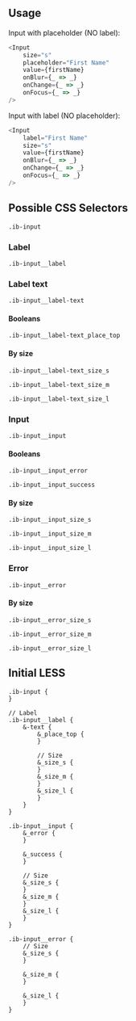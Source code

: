 ## Usage

Input with placeholder (NO label):

```javascript
<Input
    size="s"
    placeholder="First Name"
    value={firstName}
    onBlur={_ => _}
    onChange={_ => _}
    onFocus={_ => _}
/>
```

Input with label (NO placeholder):

```javascript
<Input
    label="First Name"
    size="s"
    value={firstName}
    onBlur={_ => _}
    onChange={_ => _}
    onFocus={_ => _}
/>
```

## Possible CSS Selectors

`.ib-input`

### Label

`.ib-input__label`

### Label text

`.ib-input__label-text`

#### Booleans

`.ib-input__label-text_place_top`

#### By size

`.ib-input__label-text_size_s`

`.ib-input__label-text_size_m`

`.ib-input__label-text_size_l`

### Input

`.ib-input__input`

#### Booleans

`.ib-input__input_error`

`.ib-input__input_success`

#### By size

`.ib-input__input_size_s`

`.ib-input__input_size_m`

`.ib-input__input_size_l`

### Error

`.ib-input__error`

#### By size

`.ib-input__error_size_s`

`.ib-input__error_size_m`

`.ib-input__error_size_l`

## Initial LESS

```less
.ib-input {
}

// Label
.ib-input__label {
    &-text {
        &_place_top {
        }

        // Size
        &_size_s {
        }
        &_size_m {
        }
        &_size_l {
        }
    }
}

.ib-input__input {
    &_error {
    }

    &_success {
    }

    // Size
    &_size_s {
    }
    &_size_m {
    }
    &_size_l {
    }
}

.ib-input__error {
    // Size
    &_size_s {
    }

    &_size_m {
    }

    &_size_l {
    }
}
```

